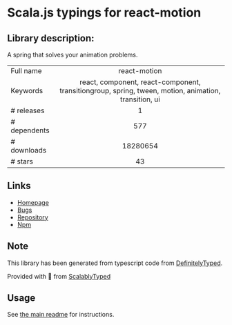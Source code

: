 
# Scala.js typings for react-motion


## Library description:
A spring that solves your animation problems.

|                    |                 |
| ------------------ | :-------------: |
| Full name          | react-motion |
| Keywords           | react, component, react-component, transitiongroup, spring, tween, motion, animation, transition, ui |
| # releases         | 1 |
| # dependents       | 577 |
| # downloads        | 18280654 |
| # stars            | 43 |

## Links
- [Homepage](https://github.com/chenglou/react-motion#readme)
- [Bugs](https://github.com/chenglou/react-motion/issues)
- [Repository](https://github.com/chenglou/react-motion)
- [Npm](https://www.npmjs.com/package/react-motion)
    


## Note
This library has been generated from typescript code from [DefinitelyTyped](https://definitelytyped.org).

Provided with :purple_heart: from [ScalablyTyped](https://github.com/oyvindberg/ScalablyTyped)

## Usage
See [the main readme](../../readme.md) for instructions.


